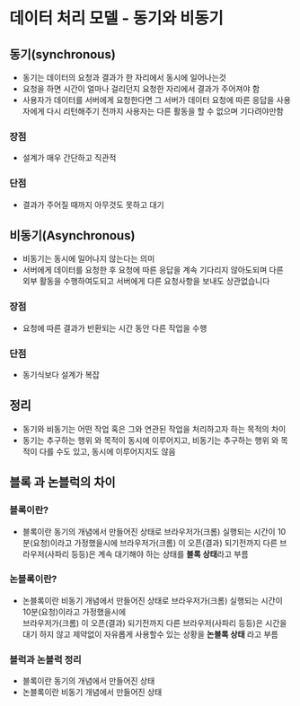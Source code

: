 # 데이터 처리 모델 - 동기와 비동기
## 동기(synchronous)
- 동기는 데이터의 요청과 결과가 한 자리에서 동시에 일어나는것
- 요청을 하면 시간이 얼마나 걸리던지 요청한 자리에서 결과가 주어져야 함
- 사용자가 데이터를 서버에게 요청한다면 그 서버가 데이터 요청에 따른 응답을 사용자에게 다시 리턴해주기 전까지 사용자는 다른 활동을 할 수 없으며 기다려야만함

### 장점
- 설계가 매우 간단하고 직관적

### 단점
- 결과가 주어질 때까지 아무것도 못하고 대기

## 비동기(Asynchronous)
- 비동기는 동시에 일어나지 않는다는 의미
- 서버에게 데이터를 요청한 후 요청에 따른 응답을 계속 기다리지 않아도되며 다른 외부 활동을 수행하여도되고 서버에게 다른 요청사항을 보내도 상관없습니다


### 장점
- 요청에 따른 결과가 반환되는 시간 동안 다른 작업을 수행

### 단점
- 동기식보다 설계가 복잡

## 정리
- 동기와 비동기는 어떤 작업 혹은 그와 연관된 작업을 처리하고자 하는 목적의 차이
- 동기는 추구하는 행위 와 목적이 동시에 이루어지고, 비동기는 추구하는 행위 와 목적이 다를 수도 있고, 동시에 이루어지지도 않음



## 블록 과 논블럭의 차이
### 블록이란?
- 블록이란 동기의 개념에서 만들어진 상태로 브라우저가(크롬) 실행되는 시간이 10분(요청)이라고 가정했을시에
 브라우저가(크롬) 이 오픈(결과) 되기전까지 다른 브라우저(사파리 등등)은 계속 대기해야 하는 상태를 **블록 상태**라고 부름

### 논블록이란?
- 논블록이란 비동기 개념에서 만들어진 상태로 브라우저가(크롬) 실행되는 시간이 10분(요청)이라고 가정했을시에  
 브라우저가(크롬) 이 오픈(결과) 되기전까지 다른 브라우저(사파리 등등)은 시간을 대기 하지 않고 제약없이 자유롭게 사용할수 있는 상황을 **논블록 상태** 라고 부름
 
 ### 블럭과 논블럭 정리
 - 블록이란 동기의 개념에서 만들어진 상태
- 논블록이란 비동기 개념에서 만들어진 상태